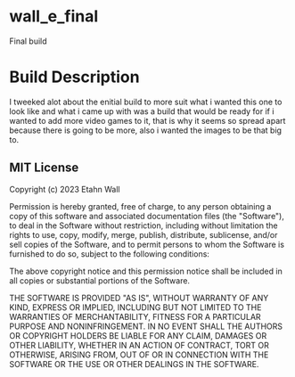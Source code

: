 # wall_e_final
Final build

# Build Description
I tweeked alot about the enitial build to more suit what i wanted this one to look like and what i came up with was a build that would be ready for if i wanted to add more video games to it, that is why it seems so spread apart because there is going to be more, also i wanted the images to be that big to.

## MIT License
Copyright (c) 2023 Etahn Wall

Permission is hereby granted, free of charge, to any person obtaining a copy
of this software and associated documentation files (the "Software"), to deal
in the Software without restriction, including without limitation the rights
to use, copy, modify, merge, publish, distribute, sublicense, and/or sell
copies of the Software, and to permit persons to whom the Software is
furnished to do so, subject to the following conditions:

The above copyright notice and this permission notice shall be included in all
copies or substantial portions of the Software.

THE SOFTWARE IS PROVIDED "AS IS", WITHOUT WARRANTY OF ANY KIND, EXPRESS OR
IMPLIED, INCLUDING BUT NOT LIMITED TO THE WARRANTIES OF MERCHANTABILITY,
FITNESS FOR A PARTICULAR PURPOSE AND NONINFRINGEMENT. IN NO EVENT SHALL THE
AUTHORS OR COPYRIGHT HOLDERS BE LIABLE FOR ANY CLAIM, DAMAGES OR OTHER
LIABILITY, WHETHER IN AN ACTION OF CONTRACT, TORT OR OTHERWISE, ARISING FROM,
OUT OF OR IN CONNECTION WITH THE SOFTWARE OR THE USE OR OTHER DEALINGS IN THE
SOFTWARE.
